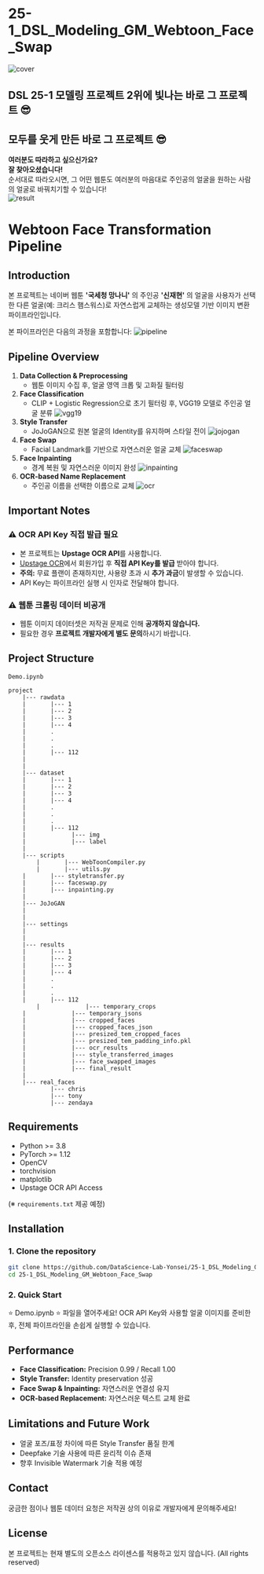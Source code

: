 # 25-1_DSL_Modeling_GM_Webtoon_Face_Swap

![cover](images/cover.png)  
## DSL 25-1 모델링 프로젝트 2위에 빛나는 바로 그 프로젝트 😎  
## 모두를 웃게 만든 바로 그 프로젝트 😎  
**여러분도 따라하고 싶으신가요?**  
**잘 찾아오셨습니다!**  
순서대로 따라오시면, 그 어떤 웹툰도 여러분의 마음대로 주인공의 얼굴을 원하는 사람의 얼굴로 바꿔치기할 수 있습니다!  
![result](images/1.png)
# Webtoon Face Transformation Pipeline

## Introduction

본 프로젝트는 네이버 웹툰 **'국세청 망나니'** 의 주인공 **'신재현'** 의 얼굴을 사용자가 선택한 다른 얼굴(예: 크리스 햄스워스)로 자연스럽게 교체하는 생성모델 기반 이미지 변환 파이프라인입니다.

본 파이프라인은 다음의 과정을 포함합니다:
![pipeline](images/2.png)
## Pipeline Overview

1. **Data Collection & Preprocessing**
   - 웹툰 이미지 수집 후, 얼굴 영역 크롭 및 고화질 필터링
2. **Face Classification**
   - CLIP + Logistic Regression으로 초기 필터링 후, VGG19 모델로 주인공 얼굴 분류
      ![vgg19](images/3.png)
3. **Style Transfer**
   - JoJoGAN으로 원본 얼굴의 Identity를 유지하며 스타일 전이
     ![jojogan](images/4.png)
4. **Face Swap**
   - Facial Landmark를 기반으로 자연스러운 얼굴 교체
     ![faceswap](images/5.png)
5. **Face Inpainting**
   - 경계 복원 및 자연스러운 이미지 완성
     ![inpainting](images/6.png)
6. **OCR-based Name Replacement**
   - 주인공 이름을 선택한 이름으로 교체
     ![ocr](images/7.png)


## Important Notes

### ⚠️ OCR API Key 직접 발급 필요

- 본 프로젝트는 **Upstage OCR API**를 사용합니다.
- [Upstage OCR](https://upstage.ai/document-ai)에서 회원가입 후 **직접 API Key를 발급** 받아야 합니다.
- **주의:** 무료 플랜이 존재하지만, 사용량 초과 시 **추가 과금**이 발생할 수 있습니다.
- API Key는 파이프라인 실행 시 인자로 전달해야 합니다.

### ⚠️ 웹툰 크롤링 데이터 비공개

- 웹툰 이미지 데이터셋은 저작권 문제로 인해 **공개하지 않습니다.**
- 필요한 경우 **프로젝트 개발자에게 별도 문의**하시기 바랍니다.


## Project Structure
```
Demo.ipynb 

project
    |--- rawdata
    |       |--- 1  
    |       |--- 2  
    |       |--- 3  
    |       |--- 4  
    |       .       
    |       .       
    |       .       
    |       |--- 112
    |          
    |          
    |--- dataset
    |       |--- 1    
    |       |--- 2    
    |       |--- 3    
    |       |--- 4    
    |       .       
    |       .       
    |       .       
    |       |--- 112
    |             |--- img
    |             |--- label
    |
    |--- scripts
		|	    |--- WebToonCompiler.py
		|	    |--- utils.py
    |	    |--- styletransfer.py
    |	    |--- faceswap.py
    |	    |--- inpainting.py
    |
    |--- JoJoGAN
    |
    |
    |--- settings
    |     
    |
    |--- results
    |       |--- 1
    |       |--- 2
    |       |--- 3
    |       |--- 4
    |       .
    |       .
    |       .
    |       |--- 112
		|             |--- temporary_crops 
    |             |--- temporary_jsons
    |             |--- cropped_faces
    |             |--- cropped_faces_json
    |             |--- presized_tem_cropped_faces
    |             |--- presized_tem_padding_info.pkl
    |             |--- ocr_results
    |             |--- style_transferred_images
    |             |--- face_swapped_images
    |             |--- final_result
    |    
    |--- real_faces
            |--- chris
            |--- tony
            |--- zendaya
```


## Requirements

- Python >= 3.8
- PyTorch >= 1.12
- OpenCV
- torchvision
- matplotlib
- Upstage OCR API Access

(※ `requirements.txt` 제공 예정)



## Installation

### 1. Clone the repository

```bash
git clone https://github.com/DataScience-Lab-Yonsei/25-1_DSL_Modeling_GM_Webtoon_Face_Swap.git
cd 25-1_DSL_Modeling_GM_Webtoon_Face_Swap
```

### 2. Quick Start

⭐️ Demo.ipynb ⭐️ 파일을 열어주세요!
OCR API Key와 사용할 얼굴 이미지를 준비한 후, 전체 파이프라인을 손쉽게 실행할 수 있습니다.


## Performance

- **Face Classification:** Precision 0.99 / Recall 1.00
- **Style Transfer:** Identity preservation 성공
- **Face Swap & Inpainting:** 자연스러운 연결성 유지
- **OCR-based Replacement:** 자연스러운 텍스트 교체 완료
  

## Limitations and Future Work
- 얼굴 포즈/표정 차이에 따른 Style Transfer 품질 한계
- Deepfake 기술 사용에 따른 윤리적 이슈 존재
- 향후 Invisible Watermark 기술 적용 예정


## Contact
궁금한 점이나 웹툰 데이터 요청은 저작권 상의 이유로 개발자에게 문의해주세요! 


## License
본 프로젝트는 현재 별도의 오픈소스 라이센스를 적용하고 있지 않습니다. (All rights reserved)

